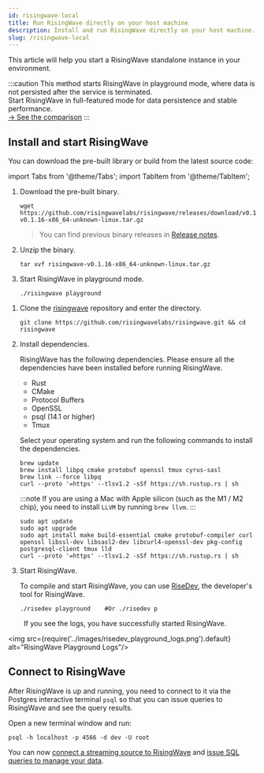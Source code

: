 ```yaml
---
id: risingwave-local
title: Run RisingWave directly on your host machine
description: Install and run RisingWave directly on your host machine.
slug: /risingwave-local
---
```


This article will help you start a RisingWave standalone instance in your environment.

:::caution
This method starts RisingWave in playground mode, where data is not persisted after the service is terminated.<br/>Start RisingWave in full-featured mode for data persistence and stable performance. <br/>[→ See the comparison](/get-started.md)
:::

## Install and start RisingWave

You can download the pre-built library or build from the latest source code:

import Tabs from '@theme/Tabs';
import TabItem from '@theme/TabItem';

<Tabs>
<TabItem value="library" label="Pre-built package (Linux)">

1. Download the pre-built binary.

    ```shell
    wget https://github.com/risingwavelabs/risingwave/releases/download/v0.1.16/risingwave-v0.1.16-x86_64-unknown-linux.tar.gz
    ```

    > You can find previous binary releases in [Release notes](/release-notes.md).

2. Unzip the binary.

    ```shell
    tar xvf risingwave-v0.1.16-x86_64-unknown-linux.tar.gz
    ```

3. Start RisingWave in playground mode.

    ```shell
    ./risingwave playground
    ```

</TabItem>
<TabItem value="source" label="Build from source (Linux & macOS)">

1. Clone the [risingwave](https://github.com/risingwavelabs/risingwave) repository and enter the directory.

    ```shell
    git clone https://github.com/risingwavelabs/risingwave.git && cd risingwave
    ```

2. Install dependencies.

    RisingWave has the following dependencies. Please ensure all the dependencies have been installed before running RisingWave.

    * Rust
    * CMake
    * Protocol Buffers
    * OpenSSL
    * psql (14.1 or higher)
    * Tmux

    Select your operating system and run the following commands to install the dependencies.

    <Tabs>
    <TabItem value="macos" label="macOS" default>

    ```shell
    brew update
    brew install libpq cmake protobuf openssl tmux cyrus-sasl
    brew link --force libpq
    curl --proto '=https' --tlsv1.2 -sSf https://sh.rustup.rs | sh
    ```

    :::note
    If you are using a Mac with Apple silicon (such as the M1 / M2 chip), you need to install `LLVM` by running `brew llvm`.
    :::

    </TabItem>
    <TabItem value="linux" label="Linux">

    ```shell
    sudo apt update
    sudo apt upgrade
    sudo apt install make build-essential cmake protobuf-compiler curl openssl libssl-dev libsasl2-dev libcurl4-openssl-dev pkg-config postgresql-client tmux lld
    curl --proto '=https' --tlsv1.2 -sSf https://sh.rustup.rs | sh
    ```

    </TabItem>
    </Tabs>

3. Start RisingWave.

    To compile and start RisingWave, you can use [RiseDev](https://github.com/risingwavelabs/risingwave/blob/main/docs/developer-guide.md#set-up-the-development-environment), the developer's tool for RisingWave.
  
    ```shell
    ./risedev playground    #Or ./risedev p
    ```


</TabItem>
</Tabs>

&nbsp;&nbsp;&nbsp;&nbsp;&nbsp;&nbsp;&nbsp;&nbsp;If you see the logs, you have successfully started RisingWave.

<img src={require('../images/risedev_playground_logs.png').default} alt="RisingWave Playground Logs"/>

## Connect to RisingWave

After RisingWave is up and running, you need to connect to it via the Postgres interactive terminal `psql` so that you can issue queries to RisingWave and see the query results.

Open a new terminal window and run:

```shell
psql -h localhost -p 4566 -d dev -U root
```
    
You can now [connect a streaming source to RisingWave](/sql/commands/sql-create-source.md) and [issue SQL queries to manage your data](risingwave-sql-101.md).
